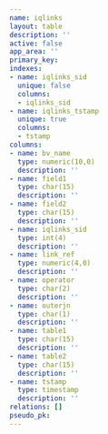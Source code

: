 ```yaml
---
name: iqlinks
layout: table
description: ''
active: false
app_area: ''
primary_key: 
indexes:
- name: iqlinks_sid
  unique: false
  columns:
  - iqlinks_sid
- name: iqlinks_tstamp
  unique: true
  columns:
  - tstamp
columns:
- name: bv_name
  type: numeric(10,0)
  description: ''
- name: field1
  type: char(15)
  description: ''
- name: field2
  type: char(15)
  description: ''
- name: iqlinks_sid
  type: int(4)
  description: ''
- name: link_ref
  type: numeric(4,0)
  description: ''
- name: operator
  type: char(2)
  description: ''
- name: outerjn
  type: char(1)
  description: ''
- name: table1
  type: char(15)
  description: ''
- name: table2
  type: char(15)
  description: ''
- name: tstamp
  type: timestamp
  description: ''
relations: []
pseudo_pk: 
---
```


